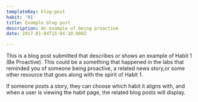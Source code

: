 ```yaml
---
templateKey: blog-post
habit: '01'
title: Example blog post 
description: An example of being proactive
date: 2017-01-04T15:04:10.000Z

---
```

This is a blog post submitted that describes or shows an example of Habit 1 (Be Proactive). This could be a something that happened in the labs that reminded you of someone being proactive, a related news story,or some other resource that goes along with the spirit of Habit 1.

If someone posts a story, they can choose which habit it aligns with, and when a user is viewing the habit page, the related blog posts will display.

